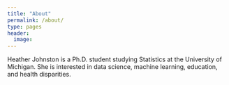 ```yaml
---
title: "About"
permalink: /about/
type: pages
header:
  image:
---
```

Heather Johnston is a Ph.D. student studying Statistics at the University of Michigan. She is interested in data science, machine learning, education, and health disparities.
